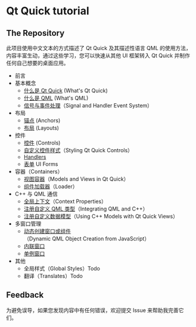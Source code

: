 # Qt Quick tutorial

## The Repository

此项目使用中文文本的方式描述了 Qt Quick 及其描述性语言 QML 的使用方法，内容丰富生动，通过这些学习，您可以快速从其他 UI 框架转入 Qt Quick 并制作任何自己想要的桌面应用。

 - 前言
 - 基本概念
   - [什么是 Qt Quick](Concepts/Qt%20Quick.md) (What's Qt Quick)
   - [什么是 QML](Concepts/Qt%20Quick.md) (What's QML)
   - [信号与事件处理](Concepts/Signal&Handler.md)（Signal and Handler Event System）
 - 布局
   - [锚点](Layouts/Anchors.md) (Anchors)
   - [布局](Layouts/Layouts.md) (Layouts)
 - 控件
   - [控件](Controls/Controls.md) (Controls)
   - [自定义控件样式](./Controls/Customizing%20Controls.md)（Styling Qt Quick Controls）
   - [Handlers](Controls/Handlers.md)
   - [表单](Controls/UI%20Forms.md) UI Forms
 - 容器（Containers）
   - [视图容器](Containers/Views.md)（Models and Views in Qt Quick）
   - [组件加载器](Containers/Loader.md)（Loader）
 - C++ 与 QML 通信
   - [全局上下文](Integrating/Context-Properties.md)（Context Properties）
   - [注册自定义 QML 类型](Integrating/Register-QML-Type.md)（Integrating QML and C++）
   - [注册自定义数据模型](Integrating/Using-C++-Models.md)（Using C++ Models with Qt Quick Views）
 - 多窗口管理
   - [动态创建窗口或组件](./Windows/Create-Component-Dynamically.md)（Dynamic QML Object Creation from JavaScript）
   - [内联窗口](Windows/Inside-Window.md)
   - [单例窗口](Windows/Singleton-Objects.md)
 - 其他
   - 全局样式（Global Styles）Todo
   - 翻译（Translates）Todo

## Feedback

为避免误导，如果您发现内容中有任何错误，欢迎提交 Issue 来帮助我完善它们。


